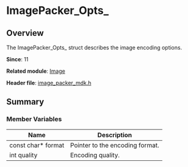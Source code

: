 # ImagePacker_Opts_

## Overview

The ImagePacker_Opts_ struct describes the image encoding options.

**Since**: 11

**Related module**: [Image](capi-image.md)

**Header file**: [image_packer_mdk.h](capi-image-packer-mdk-h.md)

## Summary

### Member Variables

| Name| Description|
| -- | -- |
| const char* format | Pointer to the encoding format.|
| int quality | Encoding quality.|
